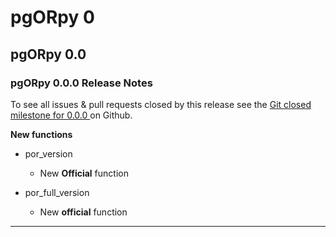 # pgORpy 0

## pgORpy 0.0

### pgORpy 0.0.0 Release Notes

To see all issues & pull requests closed by this release see the
[Git closed milestone for 0.0.0
](https://github.com/pgRouting/vrprouting/issues?utf8=%E2%9C%93&q=milestone%3A%22Release%200.0.0%22)
on Github.

**New functions**

* por_version
  
  * New **Official** function
  
  
  

* por_full_version
  
  * New **official** function
  
  
-----